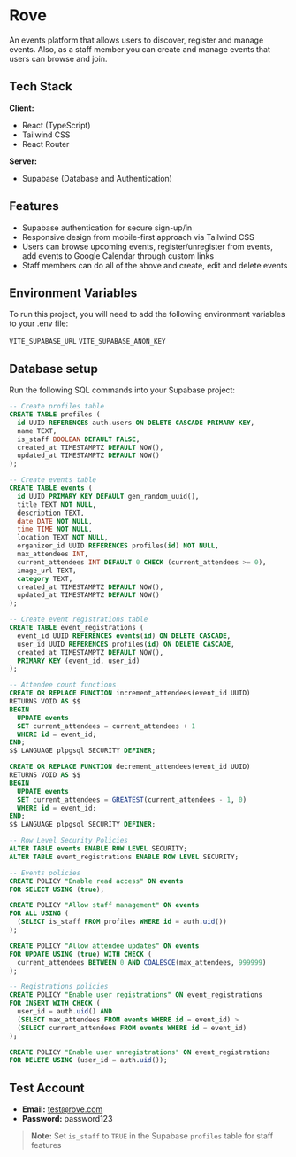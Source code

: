 
# Rove

An events platform that allows users to discover, register and manage events. Also, as a staff member you can create and manage events that users can browse and join.




## Tech Stack

**Client:** 
- React (TypeScript)
- Tailwind CSS
- React Router

**Server:**
- Supabase (Database and Authentication)


## Features

- Supabase authentication for secure sign-up/in
- Responsive design from mobile-first approach via Tailwind CSS
- Users can browse upcoming events, register/unregister from events, add events to Google Calendar through custom links
- Staff members can do all of the above and create, edit and delete events
## Environment Variables

To run this project, you will need to add the following environment variables to your .env file:

`VITE_SUPABASE_URL`
`VITE_SUPABASE_ANON_KEY`


## Database setup

Run the following SQL commands into your Supabase project:

```sql
-- Create profiles table
CREATE TABLE profiles (
  id UUID REFERENCES auth.users ON DELETE CASCADE PRIMARY KEY,
  name TEXT,
  is_staff BOOLEAN DEFAULT FALSE,
  created_at TIMESTAMPTZ DEFAULT NOW(),
  updated_at TIMESTAMPTZ DEFAULT NOW()
);

-- Create events table
CREATE TABLE events (
  id UUID PRIMARY KEY DEFAULT gen_random_uuid(),
  title TEXT NOT NULL,
  description TEXT,
  date DATE NOT NULL,
  time TIME NOT NULL,
  location TEXT NOT NULL,
  organizer_id UUID REFERENCES profiles(id) NOT NULL,
  max_attendees INT,
  current_attendees INT DEFAULT 0 CHECK (current_attendees >= 0),
  image_url TEXT,
  category TEXT,
  created_at TIMESTAMPTZ DEFAULT NOW(),
  updated_at TIMESTAMPTZ DEFAULT NOW()
);

-- Create event registrations table
CREATE TABLE event_registrations (
  event_id UUID REFERENCES events(id) ON DELETE CASCADE,
  user_id UUID REFERENCES profiles(id) ON DELETE CASCADE,
  created_at TIMESTAMPTZ DEFAULT NOW(),
  PRIMARY KEY (event_id, user_id)
);

-- Attendee count functions
CREATE OR REPLACE FUNCTION increment_attendees(event_id UUID)
RETURNS VOID AS $$
BEGIN
  UPDATE events
  SET current_attendees = current_attendees + 1
  WHERE id = event_id;
END;
$$ LANGUAGE plpgsql SECURITY DEFINER;

CREATE OR REPLACE FUNCTION decrement_attendees(event_id UUID)
RETURNS VOID AS $$
BEGIN
  UPDATE events
  SET current_attendees = GREATEST(current_attendees - 1, 0)
  WHERE id = event_id;
END;
$$ LANGUAGE plpgsql SECURITY DEFINER;

-- Row Level Security Policies
ALTER TABLE events ENABLE ROW LEVEL SECURITY;
ALTER TABLE event_registrations ENABLE ROW LEVEL SECURITY;

-- Events policies
CREATE POLICY "Enable read access" ON events
FOR SELECT USING (true);

CREATE POLICY "Allow staff management" ON events
FOR ALL USING (
  (SELECT is_staff FROM profiles WHERE id = auth.uid())
);

CREATE POLICY "Allow attendee updates" ON events
FOR UPDATE USING (true) WITH CHECK (
  current_attendees BETWEEN 0 AND COALESCE(max_attendees, 999999)
);

-- Registrations policies
CREATE POLICY "Enable user registrations" ON event_registrations
FOR INSERT WITH CHECK (
  user_id = auth.uid() AND
  (SELECT max_attendees FROM events WHERE id = event_id) >
  (SELECT current_attendees FROM events WHERE id = event_id)
);

CREATE POLICY "Enable user unregistrations" ON event_registrations
FOR DELETE USING (user_id = auth.uid());
```
## Test Account

- **Email:** test@rove.com
- **Password:** password123

> **Note:** Set `is_staff` to `TRUE` in the Supabase `profiles` table for staff features
